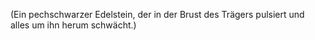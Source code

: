 (Ein pechschwarzer Edelstein, der in der Brust des Trägers pulsiert und alles um ihn herum schwächt.)